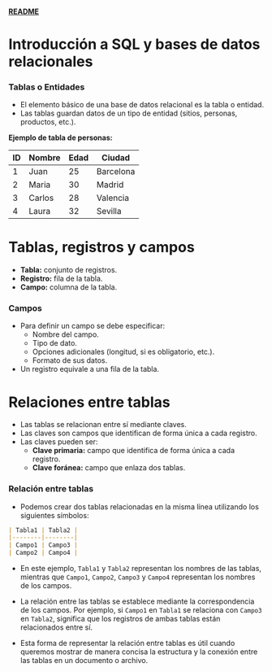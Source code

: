 #### [README](README.md)

# Introducción a SQL y bases de datos relacionales

### Tablas o Entidades

- El elemento básico de una base de datos relacional es la tabla o entidad.
- Las tablas guardan datos de un tipo de entidad (sitios, personas, productos, etc.).

**Ejemplo de tabla de personas:**

| ID | Nombre  | Edad | Ciudad     |
|----|---------|------|------------|
| 1  | Juan    | 25   | Barcelona  |
| 2  | Maria   | 30   | Madrid     |
| 3  | Carlos  | 28   | Valencia   |
| 4  | Laura   | 32   | Sevilla    |

# Tablas, registros y campos

- **Tabla:** conjunto de registros.
- **Registro:** fila de la tabla.
- **Campo:** columna de la tabla.



### Campos

- Para definir un campo se debe especificar:
  - Nombre del campo.
  - Tipo de dato.
  - Opciones adicionales (longitud, si es obligatorio, etc.).
  - Formato de sus datos.
- Un registro equivale a una fila de la tabla.

# Relaciones entre tablas

- Las tablas se relacionan entre sí mediante claves.
- Las claves son campos que identifican de forma única a cada registro.
- Las claves pueden ser:
  - **Clave primaria:** campo que identifica de forma única a cada registro.
  - **Clave foránea:** campo que enlaza dos tablas.

### Relación entre tablas

- Podemos crear dos tablas relacionadas en la misma línea utilizando los siguientes símbolos:

```markdown
| Tabla1 | Tabla2 |
|--------|--------|
| Campo1 | Campo3 |
| Campo2 | Campo4 |
```

- En este ejemplo, `Tabla1` y `Tabla2` representan los nombres de las tablas, mientras que `Campo1`, `Campo2`, `Campo3` y `Campo4` representan los nombres de los campos.

- La relación entre las tablas se establece mediante la correspondencia de los campos. Por ejemplo, si `Campo1` en `Tabla1` se relaciona con `Campo3` en `Tabla2`, significa que los registros de ambas tablas están relacionados entre sí.

- Esta forma de representar la relación entre tablas es útil cuando queremos mostrar de manera concisa la estructura y la conexión entre las tablas en un documento o archivo.
